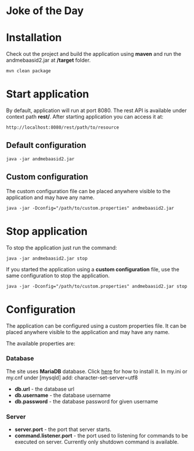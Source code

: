 # Joke of the Day

# Installation

Check out the project and build the application using **maven** and run the andmebaasid2.jar at **/target** folder.

	mvn clean package

# Start application

By default, application will run at port 8080. The rest API is available under context path **rest/**. After starting application you can access it at:

	http://localhost:8080/rest/path/to/resource

## Default configuration

	java -jar andmebaasid2.jar
	
## Custom configuration

The custom configuration file can be placed anywhere visible to the application and may have any name.

	java -jar -Dconfig="/path/to/custom.properties" andmebaasid2.jar

# Stop application

To stop the application just run the command:

	java -jar andmebaasid2.jar stop
	
If you started the application using a **custom configuration** file, use the same configuration to stop the application.

	java -jar -Dconfig="/path/to/custom.properties" andmebaasid2.jar stop

# Configuration

The application can be configured using a custom properties file. It can be placed anywhere visible to the application and may have any name.

The available properties are:

### Database

The site uses **MariaDB** database. Click [here](https://mariadb.com/kb/en/mariadb/getting-installing-and-upgrading-mariadb/) for how to install it.
In my.ini or my.cnf under [mysqld] add: character-set-server=utf8

* **db.url** - the database url
* **db.username** - the database username
* **db.password** - the database password for given username

### Server

* **server.port** - the port that server starts.
* **command.listener.port** - the port used to listening for commands to be executed on server. Currently only shutdown command is available.